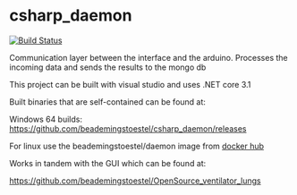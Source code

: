 # csharp_daemon

[![Build Status](https://dev.azure.com/TomBruyneel/TomBruyneel/_apis/build/status/beademingstoestel.csharp_daemon?branchName=master)](https://dev.azure.com/TomBruyneel/TomBruyneel/_build/latest?definitionId=2&branchName=master)

Communication layer between the interface and the arduino. Processes the incoming data and sends the results to the mongo db

This project can be built with visual studio and uses .NET core 3.1

Built binaries that are self-contained can be found at:

Windows 64 builds: https://github.com/beademingstoestel/csharp_daemon/releases

For linux use the beademingstoestel/daemon image from [docker hub](https://hub.docker.com/#/beademingstoestel)

Works in tandem with the GUI which can be found at:

https://github.com/beademingstoestel/OpenSource_ventilator_lungs
